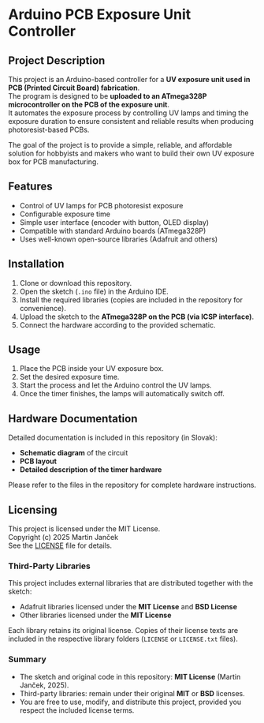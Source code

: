 # Arduino PCB Exposure Unit Controller

## Project Description

This project is an Arduino-based controller for a **UV exposure unit used in PCB (Printed Circuit Board) fabrication**.  
The program is designed to be **uploaded to an ATmega328P microcontroller on the PCB of the exposure unit**.  
It automates the exposure process by controlling UV lamps and timing the exposure duration to ensure consistent and reliable results when producing photoresist-based PCBs.  

The goal of the project is to provide a simple, reliable, and affordable solution for hobbyists and makers who want to build their own UV exposure box for PCB manufacturing.

## Features

- Control of UV lamps for PCB photoresist exposure  
- Configurable exposure time  
- Simple user interface (encoder with button, OLED display)  
- Compatible with standard Arduino boards (ATmega328P)  
- Uses well-known open-source libraries (Adafruit and others)  

## Installation

1. Clone or download this repository.  
2. Open the sketch (`.ino` file) in the Arduino IDE.  
3. Install the required libraries (copies are included in the repository for convenience).  
4. Upload the sketch to the **ATmega328P on the PCB (via ICSP interface)**.  
5. Connect the hardware according to the provided schematic.  

## Usage

1. Place the PCB inside your UV exposure box.  
2. Set the desired exposure time.  
3. Start the process and let the Arduino control the UV lamps.  
4. Once the timer finishes, the lamps will automatically switch off.  

## Hardware Documentation

Detailed documentation is included in this repository (in Slovak):  

- **Schematic diagram** of the circuit  
- **PCB layout**  
- **Detailed description of the timer hardware** 

Please refer to the files in the repository for complete hardware instructions.

## Licensing

This project is licensed under the MIT License.  
Copyright (c) 2025 Martin Janček  
See the [LICENSE](./LICENSE.txt) file for details.

### Third-Party Libraries

This project includes external libraries that are distributed together with the sketch:

- Adafruit libraries licensed under the **MIT License** and **BSD License** 
- Other libraries licensed under the **MIT License** 

Each library retains its original license. Copies of their license texts are included in the respective library folders (`LICENSE` or `LICENSE.txt` files).

### Summary

- The sketch and original code in this repository: **MIT License** (Martin Janček, 2025).  
- Third-party libraries: remain under their original **MIT** or **BSD** licenses.  
- You are free to use, modify, and distribute this project, provided you respect the included license terms.
